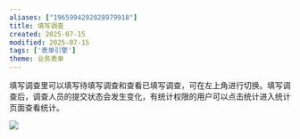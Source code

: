 ```yaml
---
aliases: ["1965994292028979918"]
title: 填写调查
created: 2025-07-15
modified: 2025-07-15
tags: ['表单引擎']
theme: 业务表单
---
```


填写调查里可以填写待填写调查和查看已填写调查，可在左上角进行切换。填写调查后，调查人员的提交状态会发生变化，有统计权限的用户可以点击统计进入统计页面查看统计。

![](https://myhelpdoc.oss-cn-heyuan.aliyuncs.com/mdimages/9479750a241f83d7ff9d6cb6df9f2f92.jpg)

